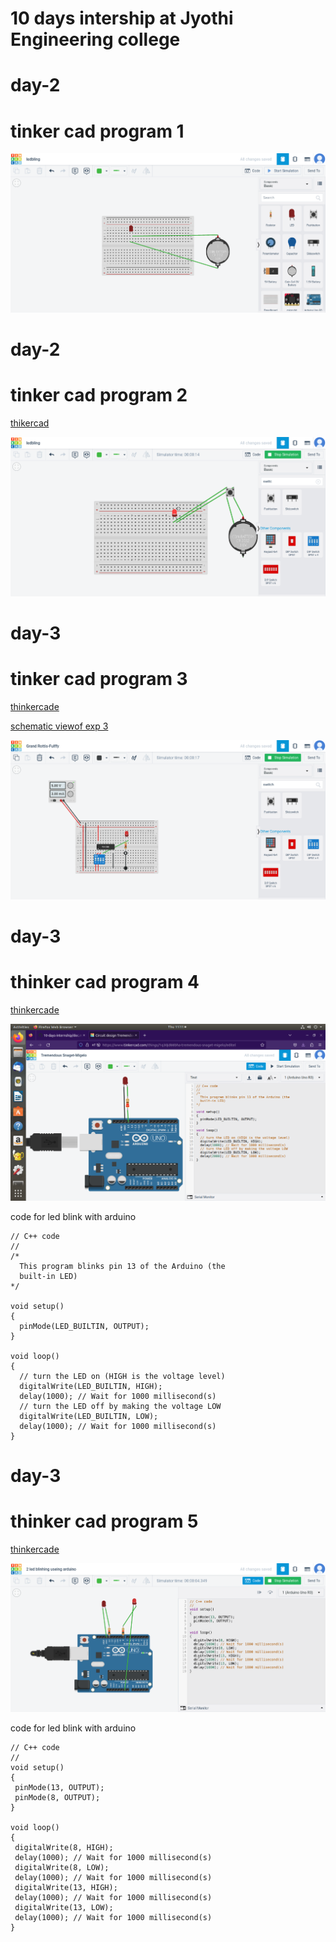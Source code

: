 # 10 days intership at Jyothi Engineering college


# day-2 
# tinker cad program 1

![no photo](https://github.com/muhammedanshid/10-days-internship/blob/main/anshidtinkercad.png)


# day-2 
# tinker cad program 2

[thikercad](https://www.tinkercad.com/things/8V7fwjLeWW0-ledbling/editel)

![no photo](https://github.com/muhammedanshid/10-days-internship/blob/main/anshidtinkecade2.png)


# day-3
# tinker cad program 3

[thinkercade](https://www.tinkercad.com/things/ezCf7UJyaQp-led-blinking-use-ic-7408/editel)

[schematic viewof exp 3](https://github.com/muhammedanshid/10-days-internship/blob/main/anshidtinkecade3schematicview.png)

![no photo](https://github.com/muhammedanshid/10-days-internship/blob/main/anshidtinkecade3.png)


# day-3
# thinker cad program 4

[thinkercade](https://www.tinkercad.com/things/1q30jd88bha-led-blink-with-arduino/editel)

![photo is loading](https://github.com/muhammedanshid/10-days-internship/blob/main/anshidtinkcad4.png)
 
 code for led blink with arduino 
```
// C++ code
//
/*
  This program blinks pin 13 of the Arduino (the
  built-in LED)
*/

void setup()
{
  pinMode(LED_BUILTIN, OUTPUT);
}

void loop()
{
  // turn the LED on (HIGH is the voltage level)
  digitalWrite(LED_BUILTIN, HIGH);
  delay(1000); // Wait for 1000 millisecond(s)
  // turn the LED off by making the voltage LOW
  digitalWrite(LED_BUILTIN, LOW);
  delay(1000); // Wait for 1000 millisecond(s)
}
```
# day-3
# thinker cad program 5

[thinkercade](https://www.tinkercad.com/things/lFIvhIu467Z-2-led-blinhing-useing-arduino/editel)

![photo is loading](https://github.com/muhammedanshid/10-days-internship/blob/main/anshidtinkercad5.png)


 code for led blink with arduino 
 ```
 // C++ code
//
void setup()
{
  pinMode(13, OUTPUT);
  pinMode(8, OUTPUT);
}

void loop()
{
  digitalWrite(8, HIGH);
  delay(1000); // Wait for 1000 millisecond(s)
  digitalWrite(8, LOW);
  delay(1000); // Wait for 1000 millisecond(s)
  digitalWrite(13, HIGH);
  delay(1000); // Wait for 1000 millisecond(s)
  digitalWrite(13, LOW);
  delay(1000); // Wait for 1000 millisecond(s)
}
 ```
